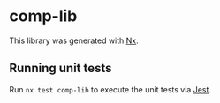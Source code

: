 # comp-lib

This library was generated with [Nx](https://nx.dev).

## Running unit tests

Run `nx test comp-lib` to execute the unit tests via [Jest](https://jestjs.io).
